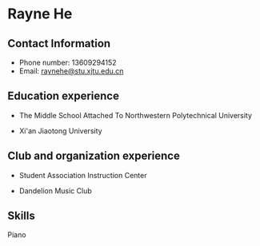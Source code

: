 # Rayne He


## Contact Information
* Phone number: 13609294152
* Email: raynehe@stu.xjtu.edu.cn


## Education experience

* The Middle School Attached To Northwestern Polytechnical University

* Xi'an Jiaotong University



## Club and organization experience

* Student Association Instruction Center

* Dandelion Music Club 



## Skills

Piano
